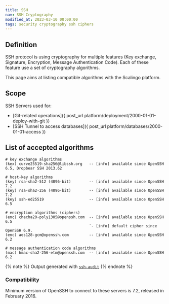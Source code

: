 ```yaml
---
title: SSH
nav: SSH Cryptography
modified_at: 2023-03-10 00:00:00
tags: security cryptography ssh ciphers
---
```


## Definition

SSH protocol is using cryptography for multiple features (Key exchange,
Signature, Encryption, Message Authentication Code). Each of these feature use
a set of cryptography algorithms.

This page aims at listing compatible algorithms with the Scalingo platform.

## Scope

SSH Servers used for:
* [Git-related operations]({ post_url platform/deployment/2000-01-01-deploy-with-git })
* [SSH Tunnel to access databases]({ post_url platform/databases/2000-01-01-access })

## List of accepted algorithms

```
# key exchange algorithms
(kex) curve25519-sha256@libssh.org   -- [info] available since OpenSSH 6.5, Dropbear SSH 2013.62

# host-key algorithms
(key) rsa-sha2-512 (4096-bit)        -- [info] available since OpenSSH 7.2
(key) rsa-sha2-256 (4096-bit)        -- [info] available since OpenSSH 7.2
(key) ssh-ed25519                    -- [info] available since OpenSSH 6.5

# encryption algorithms (ciphers)
(enc) chacha20-poly1305@openssh.com  -- [info] available since OpenSSH 6.5
                                     `- [info] default cipher since OpenSSH 6.9.
(enc) aes128-gcm@openssh.com         -- [info] available since OpenSSH 6.2

# message authentication code algorithms
(mac) hmac-sha2-256-etm@openssh.com  -- [info] available since OpenSSH 6.2
```

{% note %}
  Output generated with [`ssh-audit`](https://github.com/jtesta/ssh-audit)
{% endnote %}

### Compatibility

Minimum version of OpenSSH to connect to these servers is 7.2, released in February 2016.
